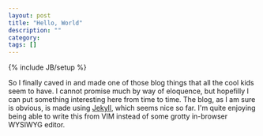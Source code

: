 ```yaml
---
layout: post
title: "Hello, World"
description: ""
category: 
tags: []
---
```

{% include JB/setup %}

So I finally caved in and made one of those blog things that all the cool kids seem to have. I cannot promise much by way of eloquence, but hopefilly I can put something interesting here from time to time. The blog, as I am sure is obvious, is made using [Jekyll](http://jekyllrb.com/), which seems nice so far. I'm quite enjoying being able to write this from VIM instead of some grotty in-browser WYSIWYG editor.
